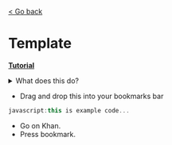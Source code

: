 [< Go back](https://github.com/ilytobias/Khan-Destroyer)
# Template
  
  **[Tutorial](https://www.youtube.com/watch?v=kM1oWRX2_TU)**
  <details>
    <summary>What does this do?</summary>
    
  *This overwrites your questions to look like this. And it still counts as a correct answer.*
  
  ![Screenshot 2024-04-03 114349](https://github.com/ilytobias/Khan-Destroyer/assets/165577429/704501ab-e727-47fa-924b-6ae5367f8249)
  </details>

* Drag and drop this into your bookmarks bar
  
```js
javascript:this is example code...
```  
* Go on Khan.
* Press bookmark.
